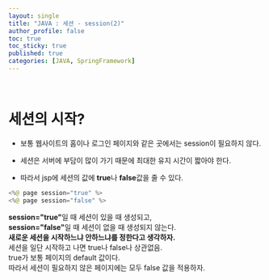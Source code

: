 ```yaml
---
layout: single
title: "JAVA : 세션 - session(2)"
author_profile: false
toc: true
toc_sticky: true
published: true
categories: [JAVA, SpringFramework]
---
```


<br>

# 세션의 시작?

* 보통 웹사이트의 홈이나 로그인 페이지와 같은 곳에서는 session이 필요하지 않다.

* 세션은 서버에 부담이 많이 가기 때문에 최대한 유지 시간이 짧아야 한다.

* 따라서 jsp에 세션의 값에 **true**나 **false**값을 줄 수 있다.

```java
<%@ page session="true" %>
<%@ page session="false" %>
```

<div class="notice--info">
<b>session="true"</b>일 때 세션이 있을 때 생성되고, <br>
<b>session="false"</b>일 때 세션이 없을 때 생성되지 않는다. <br>
<b>새로운 세션을 시작하느냐 안하느냐를 정한다고 생각하자.</b><br>
세션을 일단 시작하고 나면 true나 false나 상관없음. <br>
true가 보통 페이지의 default 값이다. <br>
따라서 세션이 필요하지 않은 페이지에는 모두 false 값을 적용하자.
</div>

